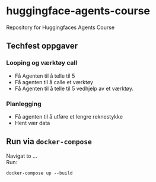 # huggingface-agents-course
Repository for Huggingfaces Agents Course


## Techfest oppgaver
### Looping og værktøy call
- Få Agenten til å telle til 5
- Få agenten til å calle et værktøy
- Få Agenten til å telle til 5 vedhjelp av et værktøy.

### Planlegging
- Få agenten til å utføre et lengre reknestykke
- Hent vær data

## Run via `docker-compose`
Navigat to ...  
Run:
```
docker-compose up --build
```


